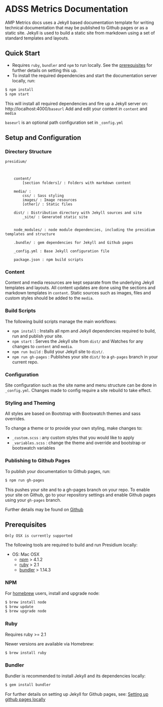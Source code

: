 # ADSS Metrics Documentation

AMP Metrics docs uses a Jekyll based documentation template for writing technical documentation that may be published to Github pages or as a static site.
Jekyll is used to build a static site from markdown using a set of standard templates and layouts.

## Quick Start

- Requires `ruby`, `bundler` and `npm` to run locally. See the [prerequisites](#prerequisites) for further details on setting this up.
- To install the required dependencies and start the documentation server locally, run:
```sh
$ npm install
$ npm start
```

This will install all required dependencies and fire up a Jekyll server on: http://localhost:4000/`baseurl`
Add and edit your content in `content` and `media`

`baseurl` is an optional path configuration set in `_config.yml`

## Setup and Configuration

### Directory Structure

```
presidium/

    
    
    content/
        [section folders]/ : Folders with markdown content

    media/ : 
        css/ : Sass styling
        images/ : Image resources
        [other]/ : Static files
    
    dist/ : Distribution directory with Jekyll sources and site
        _site/ : Generated static site
        

    node_modules/ : node module dependencies, including the presidium templates and structure
    
    .bundle/ : gem dependencies for Jekyll and Github pages
        
    _config.yml : Base Jekyll configuration file
    
    package.json : npm build scripts
```

### Content
Content and media resources are kept separate from the underlying Jekyll templates and layouts.
All content updates are done using the sections and markdown templates in `content`.
Static sources such as images, files and custom styles should be added to the `media`.

### Build Scripts
The following build scripts manage the main workflows:
- `npm install` : Installs all npm and Jekyll dependencies required to build, run and publish your site.
- `npm start` : Serves the Jekyll site from `dist/` and Watches for any changes to `content` and `media`.
- `npm run build` : Build your Jekyll site to `dist/`.
- `npm run gh-pages` : Publishes your site `dist/` to a `gh-pages` branch in your current repo.

### Configuration
Site configuration such as the site name and menu structure can be done in `_config.yml`. Changes made to config require a site rebuild to take effect.

### Styling and Theming
All styles are based on Bootstrap with Bootswatch themes and sass overrides.

To change a theme or to provide your own styling, make changes to:
 - `_custom.scss` : any custom styles that you would like to apply
 - `_variables.scss` : change the theme and override and bootstrap or bootswatch variables
 
### Publishing to Github Pages

To publish your documentation to Github pages, run:
```sh
$ npm run gh-pages
```

This pushes your site and to a gh-pages branch on your repo. To enable your site on Github, go to your repository settings and enable Github pages using your `gh-pages` branch. 

Further details may be found on [Github](https://help.github.com/articles/about-github-pages-and-jekyll/)

## <a name="prerequisites"></a>Prerequisites 
`Only OSX is currently supported`

The following tools are required to build and run Presidium locally:

- OS: Mac OSX 
    - [npm](http://www.npmjs.com) > 4.1.2
    - [ruby](https://www.ruby-lang.org/en/documentation/installation/) > 2.1
    - [bundler](http://bundler.io/) > 1.14.3

### NPM

For [homebrew](http://brew.sh/) users, install and upgrade node:

```sh
$ brew install node
$ brew update
$ brew upgrade node
```

### Ruby

Requires ruby >= 2.1

Newer versions are available via Homebrew:
```sh
$ brew install ruby
```

### Bundler
Bundler is recommended to install Jekyll and its dependencies locally:
```sh
$ gem install bundler
```

For further details on setting up Jekyll for Github pages, see: [Setting up github pages locally](https://help.github.com/articles/setting-up-your-github-pages-site-locally-with-jekyll/)